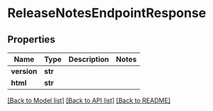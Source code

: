 # ReleaseNotesEndpointResponse


## Properties
Name | Type | Description | Notes
------------ | ------------- | ------------- | -------------
**version** | **str** |  | 
**html** | **str** |  | 

[[Back to Model list]](../#documentation-for-models) [[Back to API list]](../#documentation-for-api-endpoints) [[Back to README]](../)


